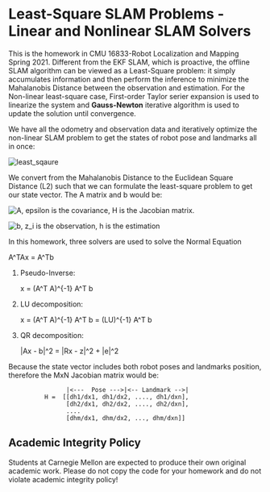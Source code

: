 # Least-Square SLAM Problems - Linear and Nonlinear SLAM Solvers

This is the homework in CMU 16833-Robot Localization and Mapping Spring 2021. Different from the EKF SLAM, which is proactive, the offline SLAM algorithm can be viewed as a Least-Square problem: it simply accumulates information and then perform the inference to minimize the Mahalanobis Distance between the observation and estimation. For the Non-linear least-square case, First-order Taylor serier expansion is used to linearize the system and **Gauss-Newton** iterative algorithm is used to update the solution until convergence.

 We have all the odometry and observation data and iteratively optimize the non-linear SLAM problem to get the states of robot pose and landmarks all in once:

![least_sqaure](http://www.sciweavers.org/upload/Tex2Img_1617660937/render.png)

We convert from the Mahalanobis Distance to the Euclidean Square Distance (L2) such that we can formulate the least-square problem to get our state vector. The A matrix and b would be:

![A](http://www.sciweavers.org/upload/Tex2Img_1617661049/render.png), epsilon is the covariance, H is the Jacobian matrix.

![b](http://www.sciweavers.org/upload/Tex2Img_1617661097/render.png), z_i is the observation, h is the estimation


In this homework, three solvers are used to solve the Normal Equation

A^TAx = A^Tb


1. Pseudo-Inverse:
   
   x = (A^T A)^{-1} A^T b
   

2. LU decomposition:
   
   x = (A^T A)^{-1} A^T b  = (LU)^{-1} A^T b
   

3. QR decomposition:

   |Ax - b|^2 = |Rx - z|^2 + |e|^2

Because the state vector includes both robot poses and landmarks position, therefore the MxN Jacobian matrix would be:

```
                |<---  Pose --->|<-- Landmark -->|
          H =  [[dh1/dx1, dh1/dx2, ...., dh1/dxn],
                [dh2/dx1, dh2/dx2, ...., dh2/dxn],
                ....
                [dhm/dx1, dhm/dx2, ..., dhm/dxn]]
```



## Academic Integrity Policy

Students at Carnegie Mellon are expected to produce their own original academic work. Please do not copy the code for your homework and do not violate academic integrity policy!
